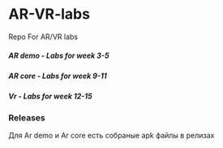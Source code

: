 # AR-VR-labs
Repo For AR/VR labs

##### AR demo - Labs for week 3-5
##### AR core - Labs for week 9-11
##### Vr - Labs for week 12-15

### Releases

Для Ar demo и Ar core есть собраные apk файлы в релизах
